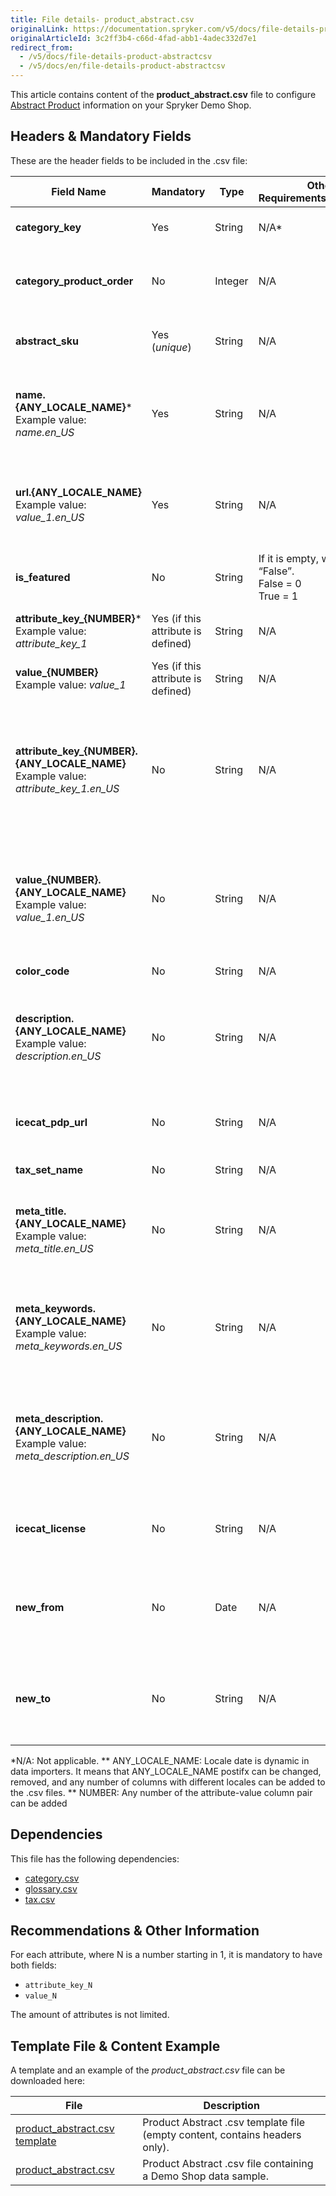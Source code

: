 ```yaml
---
title: File details- product_abstract.csv
originalLink: https://documentation.spryker.com/v5/docs/file-details-product-abstractcsv
originalArticleId: 3c2ff3b4-c66d-4fad-abb1-4adec332d7e1
redirect_from:
  - /v5/docs/file-details-product-abstractcsv
  - /v5/docs/en/file-details-product-abstractcsv
---
```


This article contains content of the **product_abstract.csv** file to configure [Abstract Product](/docs/scos/dev/features/202005.0/product-information-management/product-abstraction.html) information on your Spryker Demo Shop.

## Headers & Mandatory Fields 
These are the header fields to be included in the .csv file:

| Field Name | Mandatory | Type | Other Requirements/Comments | Description |
| --- | --- | --- | --- | --- |
| **category_key** | Yes | String |N/A* | Identifier of category key name. |
| **category_product_order** | No | Integer |N/A | Order of the product presentation inside a category. |
| **abstract_sku** | Yes (*unique*) | String |N/A | SKU identifier of the abstract product. |
| **name.{ANY_LOCALE_NAME}***<br>Example value: *name.en_US* | Yes | String |N/A | Name of the product in the specified location (US for our example). |
| **url.{ANY_LOCALE_NAME}**<br>Example value: *value_1.en_US* | Yes | String |N/A | URL page of the product image in the specified location (US for our example). |
| **is_featured** | No | String |If it is empty, will be “False”. <br>False = 0<br>True = 1 | Indicates if it is a featured product. |
| **attribute_key_{NUMBER}***<br>Example value: *attribute_key_1*<br> | Yes (if this attribute is defined) | String |N/A | Product attribute key for the attribute. |
| **value_{NUMBER}**<br>Example value: *value_1*<br>|Yes (if this attribute is defined) | String |N/A | Product value for the attribute. |
| **attribute_key_{NUMBER}.{ANY_LOCALE_NAME}**<br>Example value: *attribute_key_1.en_US*<br> | No | String |N/A | Product attribute key, for the first attribute, translated in the specified locale (US for our example). |
| **value_{NUMBER}.{ANY_LOCALE_NAME}**<br>Example value: *value_1.en_US*<br>|No | String |N/A | Product value for the attribute, translated in the specified locale (US for our example). |
| **color_code** | No | String |N/A | Product colour code. |
| **description.{ANY_LOCALE_NAME}**<br>Example value: *description.en_US*  | No | String |N/A | Product description, translated in the specified locale (US for our example). |
| **icecat_pdp_url** | No | String |N/A | Icecat product catalogue URL service. |
| **tax_set_name** | No | String |N/A | Name of the tax set. |
| **meta_title.{ANY_LOCALE_NAME}**<br>Example value: *meta_title.en_US* | No | String |N/A | Meta title of the product in the specified locale (US for our example). |
| **meta_keywords.{ANY_LOCALE_NAME}**<br>Example value: *meta_keywords.en_US* | No | String |N/A | Meta keywords of the product in the specified locale (US for our example). |
| **meta_description.{ANY_LOCALE_NAME}**<br>Example value: *meta_description.en_US* | No | String |N/A | Meta description of the product in the specified locale (US for our example). |
| **icecat_license** | No | String |N/A | Icecat product catalogue licence code. |
| **new_from** | No | Date |N/A | To be considered a new product from this presented date. |
| **new_to** | No | String |N/A | To be considered a new product until this presented date. |
*N/A: Not applicable.
** ANY_LOCALE_NAME: Locale date is dynamic in data importers. It means that ANY_LOCALE_NAME postifx can be changed, removed, and any number of columns with different locales can be added to the .csv files.
** NUMBER: Any number of  the attribute-value column pair can be added

## Dependencies

This file has the following dependencies:

* [ category.csv](/docs/scos/dev/data-import/{{page.version}}/data-import-categories/catalog-setup/categories/file-details-category.csv.html)
* [glossary.csv](/docs/scos/dev/data-import/{{page.version}}/data-import-categories/commerce-setup/file-details-glossary.csv.html)
* [tax.csv](/docs/scos/dev/data-import/{{page.version}}/data-import-categories/commerce-setup/file-details-tax.csv.html)

## Recommendations & Other Information
For each attribute, where N is a number starting in 1, it is mandatory to have both fields:

* `attribute_key_N`
* `value_N`

The amount of attributes is not limited. 

## Template File & Content Example
A template and an example of the *product_abstract.csv*  file can be downloaded here:

| File | Description |
| --- | --- |
| [product_abstract.csv template](https://spryker.s3.eu-central-1.amazonaws.com/docs/Developer+Guide/Back-End/Data+Manipulation/Data+Ingestion/Data+Import/Data+Import+Categories/Catalog+Setup/Products/Template+product_abstract.csv) | Product Abstract .csv template file (empty content, contains headers only). |
| [product_abstract.csv](https://spryker.s3.eu-central-1.amazonaws.com/docs/Developer+Guide/Back-End/Data+Manipulation/Data+Ingestion/Data+Import/Data+Import+Categories/Catalog+Setup/Products/product_abstract.csv) | Product Abstract .csv file containing a Demo Shop data sample. |
